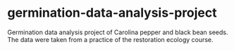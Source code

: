 # germination-data-analysis-project
Germination data analysis project of Carolina pepper and black bean seeds. The data were taken from a practice of the restoration ecology course.
